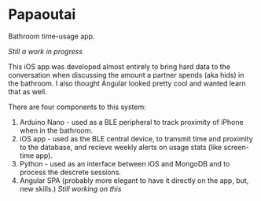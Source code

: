 # Papaoutai
Bathroom time-usage app.

*Still a work in progress*

This iOS app was developed almost entirely to bring hard data to the conversation when discussing the amount a partner spends (aka hids) in the bathroom. I also thought Angular looked pretty cool and wanted learn that as well.  

There are four components to this system:
1. Arduino Nano - used as a BLE peripheral to track proximity of iPhone when in the bathroom. 
2. iOS app - used as the BLE central device, to transmit time and proximity to the database, and recieve weekly alerts on usage stats (like screen-time app).  
3. Python -  used as an interface between iOS and MongoDB and to process the descrete sessions. 
4. Angular SPA (probably more elegant to have it directly on the app, but, new skills.) *Still working on this*






